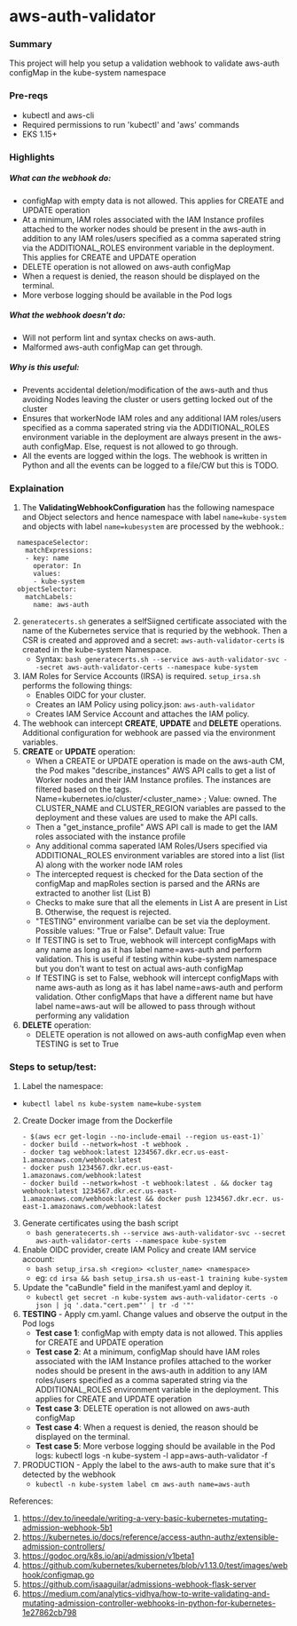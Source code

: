 # aws-auth-validator

### Summary
This project will help you setup a validation webhook to validate aws-auth configMap in the kube-system namespace

### Pre-reqs
- kubectl and aws-cli
- Required permissions to run 'kubectl' and 'aws' commands
- EKS 1.15+

### Highlights
##### What can the webhook do:
- configMap with empty data is not allowed. This applies for CREATE and UPDATE operation
- At a minimum, IAM roles associated with the IAM Instance profiles attached to the worker nodes should be present in the aws-auth in addition to any IAM roles/users specified as a comma saperated string via the ADDITIONAL_ROLES environment variable in the deployment. This applies for CREATE and UPDATE operation
- DELETE operation is not allowed on aws-auth configMap 
- When a request is denied, the reason should be displayed on the terminal.
- More verbose logging should be available in the Pod logs

##### What the webhook doesn't do:
- Will not perform lint and syntax checks on aws-auth. 
- Malformed aws-auth configMap can get through.

##### Why is this useful:
- Prevents accidental deletion/modification of the aws-auth and thus avoiding Nodes leaving the cluster or users getting locked out of the cluster
- Ensures that workerNode IAM roles and any additional IAM roles/users specified as a comma saperated string via the ADDITIONAL_ROLES environment variable in the deployment are always present in the aws-auth configMap. Else, request is not allowed to go through.
- All the events are logged within the logs. The webhook is written in Python and all the events can be logged to a file/CW but this is TODO. 

### Explaination

1. The **ValidatingWebhookConfiguration** has the following namespace and Object selectors and hence namespace with label `name=kube-system` and objects with label `name=kubesystem` are processed by the webhook.:
```
  namespaceSelector:
    matchExpressions:
    - key: name
      operator: In
      values:
      - kube-system
  objectSelector:
    matchLabels:
      name: aws-auth      
```
2. `generatecerts.sh` generates a selfSiigned certificate associated with the name of the Kubernetes service that is requried by the webhook. Then a CSR is created and approved and a secret: `aws-auth-validator-certs` is created in the kube-system Namespace.
    - Syntax: `bash generatecerts.sh --service aws-auth-validator-svc --secret aws-auth-validator-certs --namespace kube-system`
3. IAM Roles for Service Accounts (IRSA) is required. `setup_irsa.sh` performs the following things:
    - Enables OIDC for your cluster.
    - Creates an IAM Policy using policy.json: `aws-auth-validator`
    - Creates IAM Service Account and attaches the IAM policy.
4. The webhook can intercept **CREATE**, **UPDATE** and **DELETE** operations. Additional configuration for webhook are passed via the environment variables.
5. **CREATE** or **UPDATE** operation:
    - When a CREATE or UPDATE operation is made on the aws-auth CM, the Pod makes "describe_instances" AWS API calls to get a list of Worker nodes and their IAM Instance profiles. The     instances are filtered based on the tags. Name=kubernetes.io/cluster/<cluster_name> ; Value: owned. The CLUSTER_NAME and CLUSTER_REGION variables are passed to the deployment and  these values are used to make the API calls.
    - Then a "get_instance_profile" AWS API call is made to get the IAM roles associated with the instance profile
    - Any additional comma saperated IAM Roles/Users specified via ADDITIONAL_ROLES environment variables are stored into a list (list A) along with the worker node IAM roles
    - The intercepted request is checked for the Data section of the configMap and mapRoles section is parsed and the ARNs are extracted to another list (List B)
    - Checks to make sure that all the elements in List A are present in List B. Otherwise, the request is rejected.
    - "TESTING" environment varialbe can be set via the deployment. Possible values: "True or False". Default value: True
    - If TESTING is set to True, webhook will intercept configMaps with any name as long as it has label name=aws-auth and perform validation. This is useful if testing within kube-system     namespace but you don't want to test on actual aws-auth configMap  
    - If TESTING is set to False, webhook will intercept configMaps with name aws-auth as long as it has label name=aws-auth and perform validation. Other configMaps that have a different name but have label name=aws-aut will be allowed to pass through without performing any validation
6. **DELETE** operation:
    - DELETE operation is not allowed on aws-auth configMap even when TESTING is set to True

### Steps to setup/test:
1. Label the namespace:
- `kubectl label ns kube-system name=kube-system`
2. Create Docker image from the Dockerfile
    ```
    - $(aws ecr get-login --no-include-email --region us-east-1)`
    - docker build --network=host -t webhook .
    - docker tag webhook:latest 1234567.dkr.ecr.us-east-1.amazonaws.com/webhook:latest
    - docker push 1234567.dkr.ecr.us-east-1.amazonaws.com/webhook:latest
    - docker build --network=host -t webhook:latest . && docker tag webhook:latest 1234567.dkr.ecr.us-east-1.amazonaws.com/webhook:latest && docker push 1234567.dkr.ecr. us-east-1.amazonaws.com/webhook:latest
    ```
3. Generate certificates using the bash script
    - `bash generatecerts.sh --service aws-auth-validator-svc --secret aws-auth-validator-certs --namespace kube-system`
4. Enable OIDC provider, create IAM Policy and create IAM service account:
    - `bash setup_irsa.sh <region> <cluster_name> <namespace>`
    - eg: `cd irsa && bash setup_irsa.sh us-east-1 training kube-system`
4. Update the "caBundle" field in the manifest.yaml and deploy it.
    - `kubectl get secret -n kube-system aws-auth-validator-certs -o json | jq '.data."cert.pem"' | tr -d '"'`
5. **TESTING** - Apply cm.yaml. Change values and observe the output in the Pod logs
    - **Test case 1**: configMap with empty data is not allowed. This applies for CREATE and UPDATE operation
    - **Test case 2**: At a minimum, configMap should have IAM roles associated with the IAM Instance profiles attached to the worker nodes should be present in the aws-auth in addition to    any IAM roles/users specified as a comma saperated string via the ADDITIONAL_ROLES environment variable in the deployment. This applies for CREATE and UPDATE operation
    - **Test case 3**: DELETE operation is not allowed on aws-auth configMap 
    - **Test case 4**: When a request is denied, the reason should be displayed on the terminal.
    - **Test case 5**: More verbose logging should be available in the Pod logs: kubectl logs -n kube-system -l app=aws-auth-validator -f
6. PRODUCTION - Apply the label to the aws-auth to make sure that it's detected by the webhook
    - `kubectl -n kube-system label cm aws-auth name=aws-auth`


References: 
1. https://dev.to/ineedale/writing-a-very-basic-kubernetes-mutating-admission-webhook-5b1
2. https://kubernetes.io/docs/reference/access-authn-authz/extensible-admission-controllers/
3. https://godoc.org/k8s.io/api/admission/v1beta1
4. https://github.com/kubernetes/kubernetes/blob/v1.13.0/test/images/webhook/configmap.go
5. https://github.com/isaaguilar/admissions-webhook-flask-server
6. https://medium.com/analytics-vidhya/how-to-write-validating-and-mutating-admission-controller-webhooks-in-python-for-kubernetes-1e27862cb798


